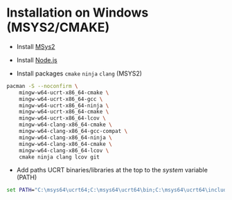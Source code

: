 # Installation on Windows (MSYS2/CMAKE)

- Install [MSys2](https://www.msys2.org/docs/cmake/)

- Install [Node.js](https://nodejs.org/en/download/prebuilt-installer)

- Install  packages `cmake` `ninja` `clang` (MSYS2)

```bash
pacman -S --noconfirm \
    mingw-w64-ucrt-x86_64-cmake \
    mingw-w64-ucrt-x86_64-gcc \
    mingw-w64-ucrt-x86_64-ninja \
    mingw-w64-ucrt-x86_64-cmake \
    mingw-w64-ucrt-x86_64-lcov \
    mingw-w64-clang-x86_64-cmake \
    mingw-w64-clang-x86_64-gcc-compat \
    mingw-w64-clang-x86_64-ninja \
    mingw-w64-clang-x86_64-cmake \
    mingw-w64-clang-x86_64-lcov \
    cmake ninja clang lcov git
```

- Add paths UCRT binaries/libraries at the top to the *system* variable (PATH)

```cmd
set PATH="C:\msys64\ucrt64;C:\msys64\ucrt64\bin;C:\msys64\ucrt64\include;C:\msys64\ucrt64\lib;%PATH%"
```
